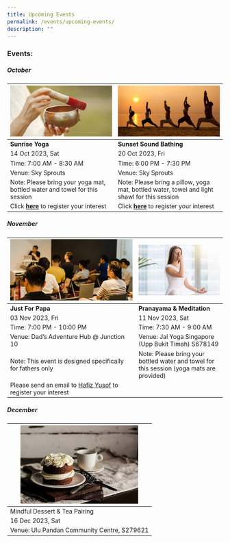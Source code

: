 ```yaml
---
title: Upcoming Events
permalink: /events/upcoming-events/
description: ""
---
```

### Events:


##### **October**
|![](/images/soundbath.png) | ![](/images/sunset%20yoga.png)|  
| -------- | -------- |
| **Sunrise Yoga**  |**Sunset Sound Bathing**| 
| 14 Oct 2023, Sat  |20 Oct 2023, Fri | 
|Time: 7:00 AM - 8:30 AM| Time: 6:00 PM - 7:30 PM |
Venue: Sky Sprouts | Venue: Sky Sprouts | 
Note: Please bring your yoga mat, bottled water and towel for this session | Note: Please bring a pillow, yoga mat, bottled water, towel and light shawl for this session |
Click [**here**](https://www.onepa.gov.sg/events/lean-on-me-sunrise-yoga-and-conversations-on-mental-wellbeing-28956670 ) to register your interest | Click [**here**](https://www.onepa.gov.sg/events/lean-on-me-sunset-sound-bathing-24009791 ) to register your interest | 


##### **November**
![](/images/dads-event.png) |![](/images/pranayama%20&%20meditation.jpeg)|
| -------- | -------- |
| **Just For Papa**  | **Pranayama & Meditation** |
|03 Nov 2023, Fri  | 11 Nov 2023, Sat |
| Time: 7:00 PM - 10:00 PM | Time: 7:30 AM - 9:00 AM |
| Venue: Dad’s Adventure Hub @ Junction 10 | Venue: Jal Yoga Singapore (Upp Bukit Timah) S678149 |
| Note: This event is designed specifically for fathers only | Note: Please bring your bottled water and towel for this session (yoga mats are provided) 
|Please send an email to [Hafiz Yusof](mailto:Hafiz_YUSOF@pa.gov.sg) to register your interest | 



##### **December**
|![](/images/dessert%20and%20tea.jpeg) |
| -------- |
| Mindful Dessert & Tea Pairing|
| 16 Dec 2023, Sat |
| Venue: Ulu Pandan Community Centre, S279621|
